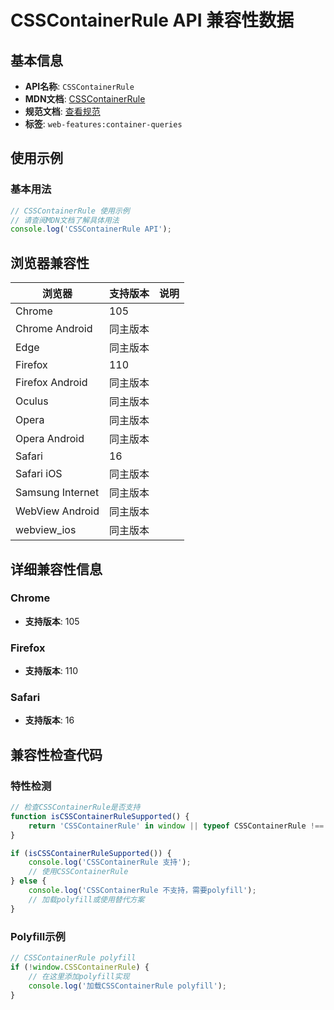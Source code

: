 # CSSContainerRule API 兼容性数据

## 基本信息

- **API名称**: `CSSContainerRule`
- **MDN文档**: [CSSContainerRule](https://developer.mozilla.org/docs/Web/API/CSSContainerRule)
- **规范文档**: [查看规范](https://drafts.csswg.org/css-conditional-5/#the-csscontainerrule-interface)
- **标签**: `web-features:container-queries`

## 使用示例

### 基本用法

```javascript
// CSSContainerRule 使用示例
// 请查阅MDN文档了解具体用法
console.log('CSSContainerRule API');
```

## 浏览器兼容性

| 浏览器 | 支持版本 | 说明 |
|--------|----------|------|
| Chrome | 105 |  |
| Chrome Android | 同主版本 |  |
| Edge | 同主版本 |  |
| Firefox | 110 |  |
| Firefox Android | 同主版本 |  |
| Oculus | 同主版本 |  |
| Opera | 同主版本 |  |
| Opera Android | 同主版本 |  |
| Safari | 16 |  |
| Safari iOS | 同主版本 |  |
| Samsung Internet | 同主版本 |  |
| WebView Android | 同主版本 |  |
| webview_ios | 同主版本 |  |

## 详细兼容性信息

### Chrome

- **支持版本**: 105

### Firefox

- **支持版本**: 110

### Safari

- **支持版本**: 16

## 兼容性检查代码

### 特性检测

```javascript
// 检查CSSContainerRule是否支持
function isCSSContainerRuleSupported() {
    return 'CSSContainerRule' in window || typeof CSSContainerRule !== 'undefined';
}

if (isCSSContainerRuleSupported()) {
    console.log('CSSContainerRule 支持');
    // 使用CSSContainerRule
} else {
    console.log('CSSContainerRule 不支持，需要polyfill');
    // 加载polyfill或使用替代方案
}
```

### Polyfill示例

```javascript
// CSSContainerRule polyfill
if (!window.CSSContainerRule) {
    // 在这里添加polyfill实现
    console.log('加载CSSContainerRule polyfill');
}
```

